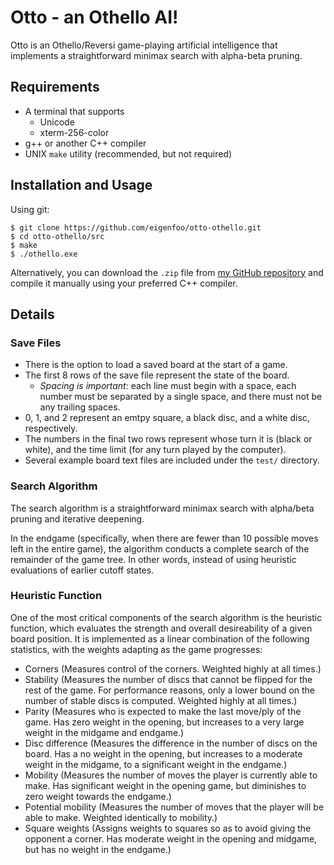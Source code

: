 # Otto - an Othello AI!

Otto is an Othello/Reversi game-playing artificial intelligence that implements
a straightforward minimax search with alpha-beta pruning.

## Requirements
* A terminal that supports
  - Unicode
  - xterm-256-color
* g++ or another C++ compiler
* UNIX `make` utility (recommended, but not required)

## Installation and Usage
Using git:

```
$ git clone https://github.com/eigenfoo/otto-othello.git
$ cd otto-othello/src
$ make
$ ./othello.exe
```

Alternatively, you can download the `.zip` file from
[my GitHub repository](https://github.com/eigenfoo/othello) and compile it
manually using your preferred C++ compiler.

## Details

### Save Files
  - There is the option to load a saved board at the start of a game.
  - The first 8 rows of the save file represent the state of the board.
    - _Spacing is important_: each line must begin with a space, each
    number must be separated by a single space, and there must not be any
    trailing spaces.
  - 0, 1, and 2 represent an emtpy square, a black disc, and a white disc,
  respectively.
  - The numbers in the final two rows represent whose turn it is (black or white),
  and the time limit (for any turn played by the computer).
  - Several example board text files are included under the `test/` directory.

### Search Algorithm
The search algorithm is a straightforward minimax search with alpha/beta
pruning and iterative deepening.

In the endgame (specifically, when there are fewer than 10 possible moves
left in the entire game), the algorithm conducts a complete search of the
remainder of the game tree. In other words, instead of using heuristic
evaluations of earlier cutoff states.

### Heuristic Function
One of the most critical components of the search algorithm is the heuristic
function, which evaluates the strength and overall desireability of a given
board position. It is implemented as a linear combination of the following
statistics, with the weights adapting as the game progresses:

  - Corners (Measures control of the corners. Weighted highly at all times.)
  - Stability (Measures the number of discs that cannot be flipped for the rest
    of the game. For performance reasons, only a lower bound on the number of
    stable discs is computed. Weighted highly at all times.)
  - Parity (Measures who is expected to make the last move/ply of the game.
    Has zero weight in the opening, but increases to a very large weight in
    the midgame and endgame.)
  - Disc difference (Measures the difference in the number of discs on the
    board. Has a no weight in the opening, but increases to a moderate weight
    in the midgame, to a significant weight in the endgame.)
  - Mobility (Measures the number of moves the player is currently able to
    make. Has significant weight in the opening game, but diminishes to zero
    weight towards the endgame.)
  - Potential mobility (Measures the number of moves that the player will be
    able to make. Weighted identically to mobility.)
  - Square weights (Assigns weights to squares so as to avoid giving the
    opponent a corner. Has moderate weight in the opening and midgame, but has
    no weight in the endgame.)
